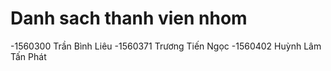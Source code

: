 # Danh sach thanh vien nhom
-1560300 Trần Bình Liêu
-1560371 Trương Tiến Ngọc
-1560402 Huỳnh Lâm Tấn Phát